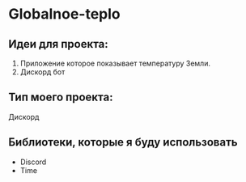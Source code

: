 # Globalnoe-teplo

## Идеи для проекта:
1. Приложение которое показывает температуру Земли.
2. Дискорд бот

## Тип моего проекта:
Дискорд 

## Библиотеки, которые я буду использовать
- Discord
- Time
